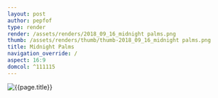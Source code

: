 ```yaml
---
layout: post
author: pepfof
type: render
render: /assets/renders/2018_09_16_midnight palms.png
thumb: /assets/renders/thumb/thumb-2018_09_16_midnight palms.png
title: Midnight Palms
navigation_override: /
aspect: 16:9
domcol: ^111115
---
```


<!--USER BEGIN 1-->

<!--USER END 1-->
<img src = "{{ page.render }}" class="image_main" alt="{{page.title}}">

<!--USER BEGIN 2-->

<!--USER END 2-->

